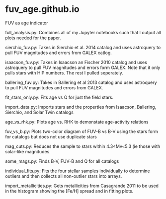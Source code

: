 # fuv_age.github.io

FUV as age indicator

full_analysis.py:
Combines all of my Jupyter notebooks such that I output all plots needed for the paper. 


sierchio_fuv.py:
Takes in Sierchio et al. 2014 catalog and uses astroquery to pull FUV magnitudes and errors from GALEX catlog. 

isaacson_fuv.py:
Takes in Isaacson an Fischer 2010 catalog and uses astroquery to pull FUV magnitudes and errors form GALEX. Note that it only pulls stars with HIP numbers. The rest I pulled seperately. 

ballering_fuv.py:
Takes in Ballering et al 2013 catalog and uses astroquery to pull FUV magnitudes and errors from GALEX.

fit_stars_only.py:
Fits age vs Q for just the field stars.

import_data.py:
Imports stars and the properties from Isaacson, Ballering, Sierchio, and Solar Twin catalogs

age_vs_rhk.py:
Plots age vs. RHK to demonstate age-activity relations

fuv_vs_b.py:
Plots two-color diagram of FUV-B vs B-V using the stars form for catalogs but does not use duplicate stars

mag_cuts.py:
Reduces the sample to stars within 4.3<Mv<5.3 (ie those with solar-like magnitudes.

some_mags.py:
Finds B-V, FUV-B and Q for all catalogs

individual_fits.py:
Fits the four stellar samples individually to determine outliers and then collects all non-outlier stars into arrays.

import_metallicities.py:
Gets metallicities from Casagrande 2011 to be used in the histogram showing the [Fe/H] spread and in fitting plots.
